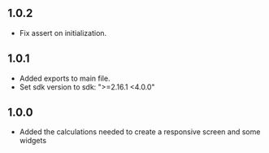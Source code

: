 ## 1.0.2
* Fix assert on initialization.

## 1.0.1

* Added exports to main file.
* Set sdk version to sdk: ">=2.16.1 <4.0.0"

## 1.0.0

* Added the calculations needed to create a responsive screen and some widgets
